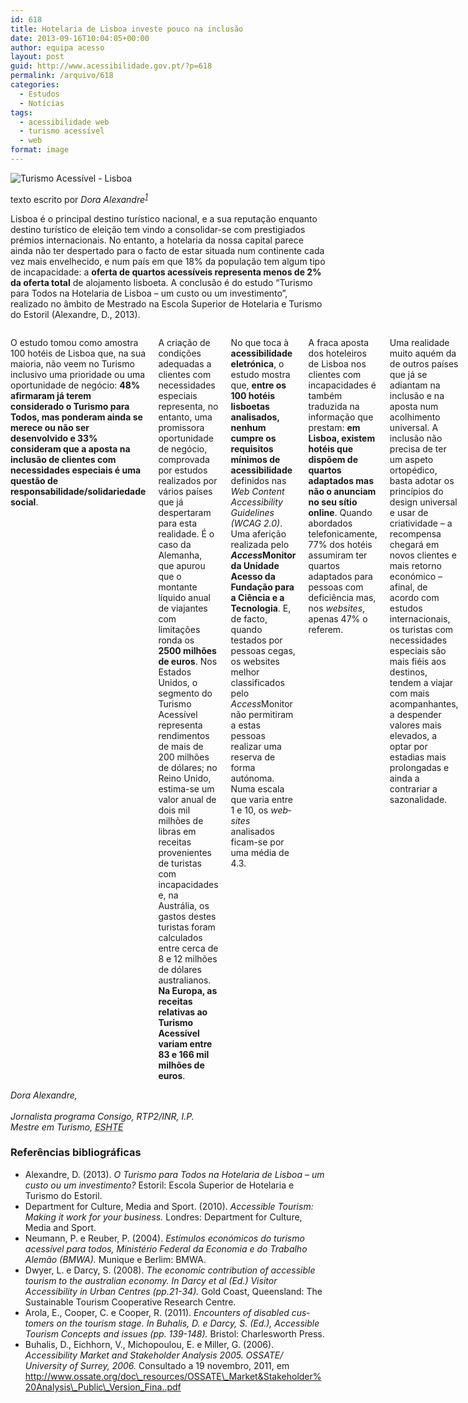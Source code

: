 ```yaml
---
id: 618
title: Hotelaria de Lisboa investe pouco na inclusão
date: 2013-09-16T10:04:05+00:00
author: equipa acesso
layout: post
guid: http://www.acessibilidade.gov.pt/?p=618
permalink: /arquivo/618
categories:
  - Estudos
  - Notícias
tags:
  - acessibilidade web
  - turismo acessível
  - web
format: image
---
```

<img src="http://www.acessibilidade.gov.pt/wordpress/wp-content/uploads/2013/09/turismo_lisboa.png" alt="Turismo Acessível - Lisboa" class="alignleft" />

texto escrito por _Dora Alexandre<sup><a href="#nota1" title="nota sobre Dora Alexandre">1</a></sup>_

Lisboa é o principal destino turístico nacional, e a sua reputação enquanto destino turístico de eleição tem vindo a consolidar-se com prestigiados prémios internacionais. No entanto, a hotelaria da nossa capital parece ainda não ter despertado para o facto de estar situada num continente cada vez mais envelhecido, e num país em que 18% da população tem algum tipo de incapacidade: a **oferta de quartos acessíveis representa menos de 2% da oferta total** de alojamento lisboeta. A conclusão é do estudo “Turismo para Todos na Hotelaria de Lisboa – um custo ou um investimento”, realizado no âmbito de Mestrado na Escola Superior de Hotelaria e Turismo do Estoril (Alexandre, D., 2013).

<!--more Ler mais sobre Hotelaria de Lisboa investe pouco na inclusão-->

  


<div class="columns" style="-moz-column-count:2;-webkit-column-count:2;column-count:2;-moz-column-gap:20px;-webkit-column-gap:20px;column-gap:20px">
  <p>
    O estudo tomou como amostra 100 hotéis de Lisboa que, na sua maioria, não veem no Turismo inclusivo uma prioridade ou uma oportunidade de negócio: <strong>48% afirmaram já terem considerado o Turismo para Todos, mas ponderam ainda se merece ou não ser desenvolvido e 33% consideram que a aposta na inclusão de clientes com necessidades especiais é uma questão de responsabilidade/solidariedade social</strong>.
  </p>
  
  <p>
    A criação de condições adequadas a clientes com necessidades especiais representa, no entanto, uma promissora oportunidade de negócio, comprovada por estudos realizados por vários países que já despertaram para esta realidade. É o caso da Alemanha, que apurou que o montante líquido anual de viajantes com limitações ronda os <strong>2500 milhões de euros</strong>. Nos Estados Unidos, o segmento do Turismo Acessível representa rendimentos de mais de 200 milhões de dólares; no Reino Unido, estima-se um valor anual de dois mil milhões de libras em receitas provenientes de turistas com incapacidades e, na Austrália, os gastos destes turistas foram calculados entre cerca de 8 e 12 milhões de dólares australianos. <strong>Na Europa, as receitas relativas ao Turismo Acessível variam entre 83 e 166 mil milhões de euros</strong>.
  </p>
  
  <p>
    No que toca à <strong>acessibilidade eletrónica</strong>, o estudo mostra que, <strong>entre os 100 hotéis lisboetas analisados, nenhum cumpre os requisitos mínimos de acessibilidade</strong> definidos nas <em lang="en">Web Content Accessibility Guidelines (WCAG 2.0)</em>. Uma aferição realizada pelo <strong><em lang="en">Access</em>Monitor da Unidade Acesso da Fundação para a Ciência e a Tecnologia</strong>. E, de facto, quando testados por pessoas cegas, os websites melhor classificados pelo <em lang="en">Access</em>Monitor não permitiram a estas pessoas realizar uma reserva de forma autónoma. Numa escala que varia entre 1 e 10, os <em lang="en">websites</em> analisados ficam-se por uma média de 4.3.
  </p>
  
  <p>
    A fraca aposta dos hoteleiros de Lisboa nos clientes com incapacidades é também traduzida na informação que prestam: <strong>em Lisboa, existem hotéis que dispõem de quartos adaptados mas não o anunciam no seu sítio online</strong>. Quando abordados telefonicamente, 77% dos hotéis assumiram ter quartos adaptados para pessoas com deficiência mas, nos <em lang="en">websites</em>, apenas 47% o referem.
  </p>
  
  <p>
    Uma realidade muito aquém da de outros países que já se adiantam na inclusão e na aposta num acolhimento universal. A inclusão não precisa de ter um aspeto ortopédico, basta adotar os princípios do design universal e usar de criatividade – a recompensa chegará em novos clientes e mais retorno económico – afinal, de acordo com estudos internacionais, os turistas com necessidades especiais são mais fiéis aos destinos, tendem a viajar com mais acompanhantes, a despender valores mais elevados, a optar por estadias mais prolongadas e ainda a contrariar a sazonalidade.
  </p>
  
  <p>
    A Organização Mundial do Turismo atualizou neste mês de setembro de 2013 as recomendações de 2005 sobre o Turismo acessível a todos e prevê que, em 2020, as pessoas com algum tipo de incapacidade representarão 25% dos 1,56 mil milhões de chegadas mundiais.
  </p>
  
  <p>
    Num contexto internacional iluminado pela Convenção sobre os Direitos das Pessoas com Deficiência (ONU, 2006), que Portugal também ratificou, é importante que o Turismo – e neste caso a Hotelaria – deem o seu contributo para a criação de uma sociedade para Todos. Com a vantagem de poderem retirar dessa aposta o devido proveito económico.
  </p>
</div>

<address>
  Dora Alexandre,<br /> <br /> Jornalista programa Consigo, RTP2/INR, I.P.<br /> Mestre em Turismo, <abbr title="Escola Superior de Hotelaria e Turismo do Estoril">ESHTE</abbr>
</address>

### Referências bibliográficas

  * Alexandre, D. (2013). _O Turismo para Todos na Hotelaria de Lisboa – um custo ou um investimento?_ Estoril: Escola Superior de Hotelaria e Turismo do Estoril.
  * Department for Culture, Media and Sport. (2010). <em lang="en">Accessible Tourism: Making it work for your business.</em> Londres: Department for Culture, Media and Sport.
  * Neumann, P. e Reuber, P. (2004). _Estímulos económicos do turismo acessível para todos, Ministério Federal da Economia e do Trabalho Alemão (BMWA)._ Munique e Berlim: BMWA.
  * Dwyer, L. e Darcy, S. (2008). <em lang="en">The economic contribution of accessible tourism to the australian economy. In Darcy et al (Ed.) Visitor Accessibility in Urban Centres (pp.21-34).</em> Gold Coast, Queensland: The Sustainable Tourism Cooperative Research Centre.
  * Arola, E., Cooper, C. e Cooper, R. (2011). <em lang="en">Encounters of disabled customers on the tourism stage. In Buhalis, D. e Darcy, S. (Ed.), Accessible Tourism Concepts and issues (pp. 139-148).</em> Bristol: Charlesworth Press.
  * Buhalis, D., Eichhorn, V., Michopoulou, E. e Miller, G. (2006). <em lang="en">Accessibility Market and Stakeholder Analysis 2005. OSSATE/ University of Surrey, 2006.</em> Consultado a 19 novembro, 2011, em http://www.ossate.org/doc\_resources/OSSATE\_Market&Stakeholder%20Analysis\_Public\_Version_Fina..pdf